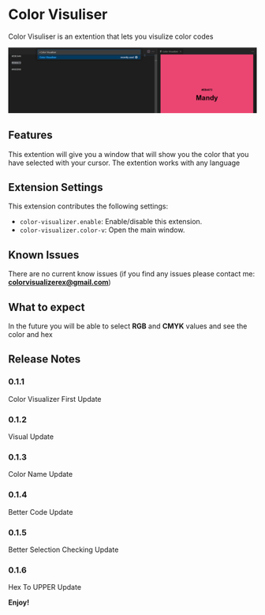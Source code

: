 # Color Visuliser

Color Visuliser is an extention that lets you visulize color codes

![Showcase](https://github.com/RobertArnosson/color-visualizer/blob/554abdc7e6883b3e0b7316fe5b499db040cd317b/images/showcase_5.png?raw=true)


## Features

This extention will give you a window that will show you the color that you have selected with your cursor. The extention works with any language


## Extension Settings

This extension contributes the following settings:

* `color-visualizer.enable`: Enable/disable this extension.
* `color-visualizer.color-v`: Open the main window.


## Known Issues

There are no current know issues (if you find any issues please contact me: **colorvisualizerex@gmail.com**)

## What to expect

In the future you will be able to select **RGB** and **CMYK** values and see the color and hex

## Release Notes

### 0.1.1

Color Visualizer First Update

### 0.1.2

Visual Update

### 0.1.3

Color Name Update

### 0.1.4

Better Code Update

### 0.1.5

Better Selection Checking Update

### 0.1.6

Hex To UPPER Update

**Enjoy!**
